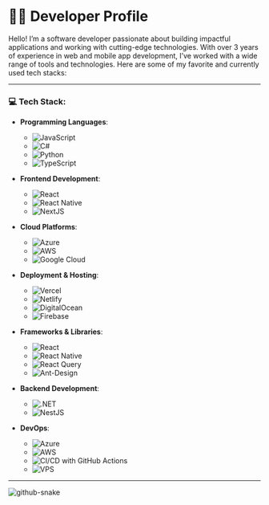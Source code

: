 # 👨‍💻 **Developer Profile**

Hello! I’m a software developer passionate about building impactful applications and working with cutting-edge technologies. With over 3 years of experience in web and mobile app development, I’ve worked with a wide range of tools and technologies. Here are some of my favorite and currently used tech stacks:

---

### 💻 **Tech Stack**:

- **Programming Languages**:
  - ![JavaScript](https://img.shields.io/badge/javascript-%23323330.svg?style=for-the-badge&logo=javascript&logoColor=%23F7DF1E)
  - ![C#](https://img.shields.io/badge/c%23-%23239120.svg?style=for-the-badge&logo=csharp&logoColor=white)
  - ![Python](https://img.shields.io/badge/python-3670A0?style=for-the-badge&logo=python&logoColor=ffdd54)
  - ![TypeScript](https://img.shields.io/badge/typescript-%23007ACC.svg?style=for-the-badge&logo=typescript&logoColor=white)

- **Frontend Development**:
  - ![React](https://img.shields.io/badge/react-%2320232a.svg?style=for-the-badge&logo=react&logoColor=%2361DAFB)
  - ![React Native](https://img.shields.io/badge/react_native-%2320232a.svg?style=for-the-badge&logo=react&logoColor=%2361DAFB)
  - ![NextJS](https://img.shields.io/badge/Next.js-%23000000.svg?style=for-the-badge&logo=nextdotjs&logoColor=white)

- **Cloud Platforms**:
  - ![Azure](https://img.shields.io/badge/azure-%230072C6.svg?style=for-the-badge&logo=microsoftazure&logoColor=white)
  - ![AWS](https://img.shields.io/badge/AWS-%23FF9900.svg?style=for-the-badge&logo=amazon-aws&logoColor=white)
  - ![Google Cloud](https://img.shields.io/badge/GoogleCloud-%234285F4.svg?style=for-the-badge&logo=google-cloud&logoColor=white)

- **Deployment & Hosting**:
  - ![Vercel](https://img.shields.io/badge/vercel-%23000000.svg?style=for-the-badge&logo=vercel&logoColor=white)
  - ![Netlify](https://img.shields.io/badge/netlify-%23000000.svg?style=for-the-badge&logo=netlify&logoColor=#00C7B7)
  - ![DigitalOcean](https://img.shields.io/badge/DigitalOcean-%230167ff.svg?style=for-the-badge&logo=digitalOcean&logoColor=white)
  - ![Firebase](https://img.shields.io/badge/firebase-%23039BE5.svg?style=for-the-badge&logo=firebase)

- **Frameworks & Libraries**:
  - ![React](https://img.shields.io/badge/react-%2320232a.svg?style=for-the-badge&logo=react&logoColor=%2361DAFB)
  - ![React Native](https://img.shields.io/badge/react_native-%2320232a.svg?style=for-the-badge&logo=react&logoColor=%2361DAFB)
  - ![React Query](https://img.shields.io/badge/-React%20Query-FF4154?style=for-the-badge&logo=react%20query&logoColor=white)
  - ![Ant-Design](https://img.shields.io/badge/-AntDesign-%230170FE?style=for-the-badge&logo=ant-design&logoColor=white)

- **Backend Development**:
  - ![.NET](https://img.shields.io/badge/.NET-5C2D91?style=for-the-badge&logo=.net&logoColor=white)
  - ![NestJS](https://img.shields.io/badge/NestJS-%23E0234E.svg?style=for-the-badge&logo=nestjs&logoColor=white)

- **DevOps**:
  - ![Azure](https://img.shields.io/badge/azure-%230072C6.svg?style=for-the-badge&logo=microsoftazure&logoColor=white)
  - ![AWS](https://img.shields.io/badge/AWS-%23FF9900.svg?style=for-the-badge&logo=amazon-aws&logoColor=white)
  - ![CI/CD with GitHub Actions](https://img.shields.io/badge/GitHub_Actions-%23121011.svg?style=for-the-badge&logo=github-actions&logoColor=white)
  - ![VPS](https://img.shields.io/badge/VPS-%23000000.svg?style=for-the-badge&logo=linux&logoColor=white)

---
<picture>
  <source media="(prefers-color-scheme: dark)" srcset="https://raw.githubusercontent.com/tobiasmeyhoefer/tobiasmeyhoefer/output/github-snake-dark.svg" />
  <source media="(prefers-color-scheme: light)" srcset="https://raw.githubusercontent.com/tobiasmeyhoefer/tobiasmeyhoefer/output/github-snake.svg" />
  <img alt="github-snake" src="https://raw.githubusercontent.com/tobiasmeyhoefer/tobiasmeyhoefer/output/github-snake.svg" />
</picture>